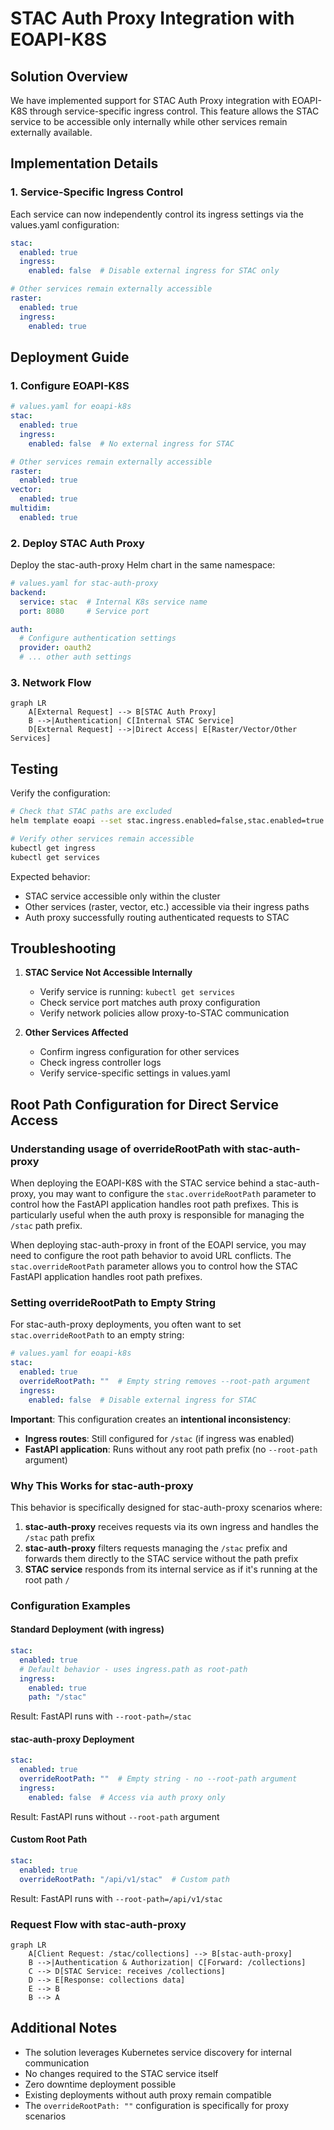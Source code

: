 # STAC Auth Proxy Integration with EOAPI-K8S

## Solution Overview

We have implemented support for STAC Auth Proxy integration with EOAPI-K8S through service-specific ingress control. This feature allows the STAC service to be accessible only internally while other services remain externally available.

## Implementation Details

### 1. Service-Specific Ingress Control

Each service can now independently control its ingress settings via the values.yaml configuration:

```yaml
stac:
  enabled: true
  ingress:
    enabled: false  # Disable external ingress for STAC only

# Other services remain externally accessible
raster:
  enabled: true
  ingress:
    enabled: true
```

## Deployment Guide

### 1. Configure EOAPI-K8S

```yaml
# values.yaml for eoapi-k8s
stac:
  enabled: true
  ingress:
    enabled: false  # No external ingress for STAC

# Other services remain externally accessible
raster:
  enabled: true
vector:
  enabled: true
multidim:
  enabled: true
```

### 2. Deploy STAC Auth Proxy

Deploy the stac-auth-proxy Helm chart in the same namespace:

```yaml
# values.yaml for stac-auth-proxy
backend:
  service: stac  # Internal K8s service name
  port: 8080     # Service port

auth:
  # Configure authentication settings
  provider: oauth2
  # ... other auth settings
```

### 3. Network Flow

```mermaid
graph LR
    A[External Request] --> B[STAC Auth Proxy]
    B -->|Authentication| C[Internal STAC Service]
    D[External Request] -->|Direct Access| E[Raster/Vector/Other Services]
```

## Testing

Verify the configuration:

```bash
# Check that STAC paths are excluded
helm template eoapi --set stac.ingress.enabled=false,stac.enabled=true -f values.yaml

# Verify other services remain accessible
kubectl get ingress
kubectl get services
```

Expected behavior:
- STAC service accessible only within the cluster
- Other services (raster, vector, etc.) accessible via their ingress paths
- Auth proxy successfully routing authenticated requests to STAC

## Troubleshooting

1. **STAC Service Not Accessible Internally**
   - Verify service is running: `kubectl get services`
   - Check service port matches auth proxy configuration
   - Verify network policies allow proxy-to-STAC communication

2. **Other Services Affected**
   - Confirm ingress configuration for other services
   - Check ingress controller logs
   - Verify service-specific settings in values.yaml

## Root Path Configuration for Direct Service Access

### Understanding usage of overrideRootPath with stac-auth-proxy

When deploying the EOAPI-K8S with the STAC service behind a stac-auth-proxy, you may want to configure the `stac.overrideRootPath` parameter to control how the FastAPI application handles root path prefixes. This is particularly useful when the auth proxy is responsible for managing the `/stac` path prefix.

When deploying stac-auth-proxy in front of the EOAPI service, you may need to configure the root path behavior to avoid URL conflicts. The `stac.overrideRootPath` parameter allows you to control how the STAC FastAPI application handles root path prefixes.

### Setting overrideRootPath to Empty String

For stac-auth-proxy deployments, you often want to set `stac.overrideRootPath` to an empty string:

```yaml
# values.yaml for eoapi-k8s
stac:
  enabled: true
  overrideRootPath: ""  # Empty string removes --root-path argument
  ingress:
    enabled: false  # Disable external ingress for STAC
```

**Important**: This configuration creates an **intentional inconsistency**:

- **Ingress routes**: Still configured for `/stac` (if ingress was enabled)
- **FastAPI application**: Runs without any root path prefix (no `--root-path` argument)

### Why This Works for stac-auth-proxy

This behavior is specifically designed for stac-auth-proxy scenarios where:

1. **stac-auth-proxy** receives requests via its own ingress and handles the `/stac` path prefix
2. **stac-auth-proxy** filters requests managing the `/stac` prefix and forwards them directly to the STAC service without the path prefix
3. **STAC service** responds from its internal service as if it's running at the root path `/`

### Configuration Examples

#### Standard Deployment (with ingress)

```yaml
stac:
  enabled: true
  # Default behavior - uses ingress.path as root-path
  ingress:
    enabled: true
    path: "/stac"
```

Result: FastAPI runs with `--root-path=/stac`

#### stac-auth-proxy Deployment

```yaml
stac:
  enabled: true
  overrideRootPath: ""  # Empty string - no --root-path argument
  ingress:
    enabled: false  # Access via auth proxy only
```

Result: FastAPI runs without `--root-path` argument

#### Custom Root Path

```yaml
stac:
  enabled: true
  overrideRootPath: "/api/v1/stac"  # Custom path
```

Result: FastAPI runs with `--root-path=/api/v1/stac`

### Request Flow with stac-auth-proxy

```mermaid
graph LR
    A[Client Request: /stac/collections] --> B[stac-auth-proxy]
    B -->|Authentication & Authorization| C[Forward: /collections]
    C --> D[STAC Service: receives /collections]
    D --> E[Response: collections data]
    E --> B
    B --> A
```

## Additional Notes

- The solution leverages Kubernetes service discovery for internal communication
- No changes required to the STAC service itself
- Zero downtime deployment possible
- Existing deployments without auth proxy remain compatible
- The `overrideRootPath: ""` configuration is specifically for proxy scenarios
